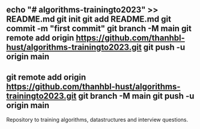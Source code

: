 echo "# algorithms-trainingto2023" >> README.md
git init
git add README.md
git commit -m "first commit"
git branch -M main
git remote add origin https://github.com/thanhbl-hust/algorithms-trainingto2023.git
git push -u origin main
------------------------
git remote add origin https://github.com/thanhbl-hust/algorithms-trainingto2023.git
git branch -M main
git push -u origin main
------------------------
Repository to training algorithms, datastructures and interview questions.


